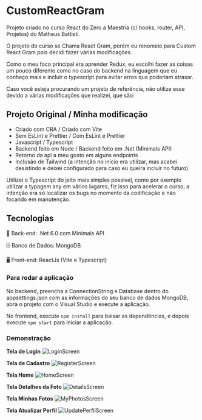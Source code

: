 # CustomReactGram

Projeto criado no curso React do Zero a Maestria (c/ hooks, router, API, Projetos) do Matheus Battisti.

O projeto do curso se Chama React Gram, porém eu renomeie para Custom React Gram pois decidi fazer várias modificações.

Como o meu foco principal era aprender Redux, eu escolhi fazer as coisas um pouco diferente como no caso do backend na linguagem que eu conheço mais e incluir o typescript para evitar erros que poderiam atrasar.

Caso você esteja procurando um projeto de referência, não utilize esse devido a várias modificações que realizei, que são:

## Projeto Original / Minha modificação

* Criado com CRA / Criado com Vite
* Sem EsLint e Prettier / Com EsLint e Prettier
* Javascript / Typescript
* Backend feito em Node / Backend feito em .Net (Minimals API)
* Retorno da api a meu gosto em alguns endpoints
* Inclusão de Tailwind (a intenção no início era utilizar, mas acabei desistindo e deixei configurado para caso eu queira incluir no futuro)

Utilizei o Typescript do jeito mais simples possível, como por exemplo utilizar a typagem any em vários lugares, fiz isso para acelerar o curso, a intenção era só localizar os bugs no momento da codificação e não focando em manutenção.

## Tecnologias

📁 Back-end: .Net 6.0 com Minimals API

🗄️ Banco de Dados: MongoDB

🖥️ Front-end: ReactJs (Vite e Typescript)

### Para rodar a aplicação

No backend, preencha a ConnectionString e Database dentro do appsettings.json com as informações do seu banco de dados MongoDB, abra o projeto com o Visual Studio e execute a aplicação.

No frontend, execute `npm install` para baixar as dependências, e depois execute `npm start` para iniciar a aplicação.

### Demonstração

**Tela de Login**
![LoginScreen](https://lh3.googleusercontent.com/pw/AL9nZEWIkSQs5UzK6-CEZMcdSaKUpXtrb13KLvsqfn4kV-H-Mq9bFY8SggjCR23kyzu9YXpbUGCQFedpX6LxGyrjfiBAryD3aFuGxW0vMp6SEgYcsKJcXdWq3J25PYmCPIfXmJH6nIocU97URq5pqQ3ThAbu=w1440-h866-no?authuser=0)

**Tela de Cadastro**
![RegisterScreen](https://lh3.googleusercontent.com/pw/AL9nZEURpYCFQX1yYhEEEOdttLJ909fKAak6MDEj_dIebz4zVm9ZPXC1r4OMKxdPOXU9iB7cFKpSVSo5XHddbRyqrnPHd4faViRyceiy1JHaPJa8CnvJZrwx6MsgxqEy_7TIoqINuRxxR-YSKgVcT_D_yIjY=w1461-h881-no?authuser=0)

**Tela Home**
![HomeScreen](https://lh3.googleusercontent.com/pw/AL9nZEU4lgNPtrqoL_Pk9ynVPZBV3NSHOkO5PsbjAePWPysJFOkmDyUlCSbZh9UY8PW_04c5Dev0hdAxg1ptNBpS_9QhR-Cj5sBKvXGRkc8ezoqc6Lqa5UEN5RkrgK_GV1BibCj5i-C9oHa9uKBTJGy_wXgA=w1447-h889-no?authuser=0)

**Tela Detalhes da Foto**
![DetailsScreen](https://lh3.googleusercontent.com/pw/AL9nZEVicEFxtIpbpUm1Q5DMi-mEZNMmjO74BBiDLLPQSw86i2LGGFGOZ0_IuK0YQrF1qJaVNQw6c3VyBLEbZCZPAHv15cy6fVeh5sswV2BiTPXThA81Elv_IDCUrW0lmbpMtnZUIgV3RAKd72cT0lDFuqKY=w1408-h937-no?authuser=0)

**Tela Minhas Fotos**
![MyPhotosScreen](https://lh3.googleusercontent.com/pw/AL9nZEWnKNjYDM-dYaQ2msatpNodvKoRtRAYz5Sc6LoHKnJ4RyyaVQcWS9y06UnVHVfE7aBIybeL6nLDoMyLhAmzbUD9yO-tLfIdFusPOVdVJcZjdyYb0nRiFzq_hZI7hqYmeG1lhpWsOH-Z5DHYkP3RyV4p=w1456-h861-no?authuser=0)

**Tela Atualizar Perfil**
![UpdatePerfilScreen](https://lh3.googleusercontent.com/pw/AL9nZEVFMXI1-B2jmlljPZOChHqLdpPDRtCRXvAZssFJASfWy9al17o-8nkSmZAvSVieRxEcrXdaUMdQ40qrmj0yO3G8ml57FP8EBgaMg91qU5Qypz3NDvODGV1LttJeSkGyyMybtR7gyLJn0yhUwVjro2Cz=w1432-h931-no?authuser=0)
